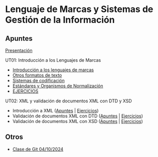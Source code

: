 # Lenguaje de Marcas y Sistemas de Gestión de la Información

## Apuntes

[Presentación](./apuntes/ut00/presentacion.md)

UT01: Introducción a los Lenguajes de Marcas
* [Introducción a los lenguajes de marcas](./apuntes/ut01/introduccion-a-los-lenguajes-de-marcas.md)
* [Otros formatos de texto](./apuntes/ut01/otros-formatos-de-texto.md)
* [Sistemas de codificación](./apuntes/ut01/sistemas-de-codificacion.md)
* [Estándares y Organismos de Normalización](./apuntes/ut01/estandares-y-organismos-de-normalizacion.md)
* [EJERCICIOS](./apuntes/ejercicios/ut01.md)

UT02: XML y validación de documentos XML con DTD y XSD
* Introducción a XML ([Apuntes](./apuntes/ut02/intro-a-xml.md) | [Ejercicios](./apuntes/ejercicios/ut02/intro-a-xml.md))
* Validación de documentos XML con DTD ([Apuntes](./apuntes/ut02/validacion-con-dtd.md) | [Ejercicios](./apuntes/ut01/validacion-con-dtd-ejercicios.md))
* Validación de documentos XML con XSD ([Apuntes](./apuntes/ut02/validacion-con-xsd.md) | [Ejercicios](./apuntes/ut01/validacion-con-xsd-ejercicios.md))

## Otros

* [Clase de Git 04/10/2024](./apuntes/otros/clase-git-20241003.md)
